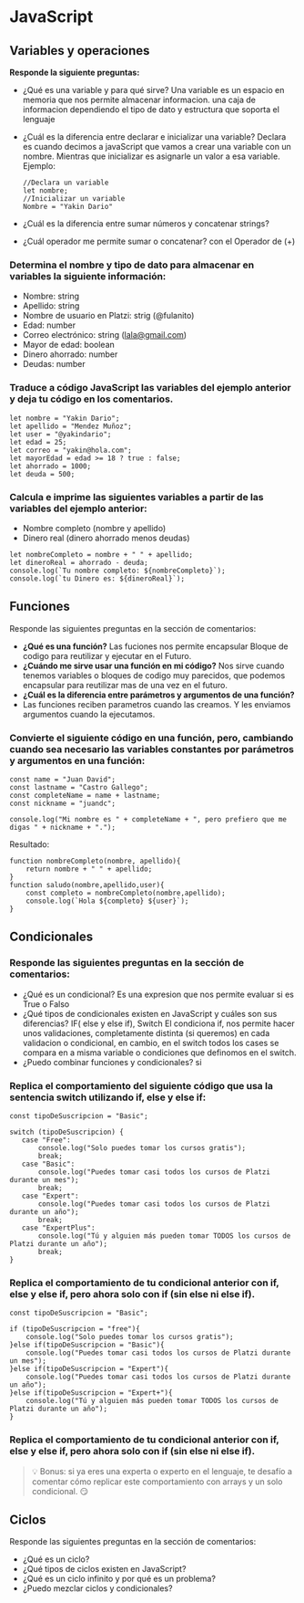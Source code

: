 # JavaScript

## Variables y operaciones

**Responde la siguiente preguntas:** 

* ¿Qué es una variable y para qué sirve?
  Una variable es un espacio en memoria que nos permite almacenar informacion. una caja de informacion dependiendo el tipo de dato y estructura que soporta el lenguaje
* ¿Cuál es la diferencia entre declarar e inicializar una variable?
  Declara es cuando decimos a javaScript que vamos a crear una variable con un nombre.
  Mientras que inicializar es asignarle un valor a esa variable.
  Ejemplo:

  ```
  //Declara un variable
  let nombre;
  //Inicializar un variable 
  Nombre = "Yakin Dario"
  ```
* ¿Cuál es la diferencia entre sumar números y concatenar strings?
* ¿Cuál operador me permite sumar o concatenar?
  con el Operador de (+)

### Determina el nombre y tipo de dato para almacenar en variables la siguiente información:

* Nombre: string
* Apellido: string
* Nombre de usuario en Platzi: strig (@fulanito)
* Edad: number
* Correo electrónico: string ([lala@gmail.com](mailto:lala@gmail.com))
* Mayor de edad: boolean
* Dinero ahorrado: number
* Deudas: number

### Traduce a código JavaScript las variables del ejemplo anterior y deja tu código en los comentarios.

```let
let nombre = "Yakin Dario";
let apellido = "Mendez Muñoz";
let user = "@yakindario";
let edad = 25;
let correo = "yakin@hola.com";
let mayorEdad = edad >= 18 ? true : false; 
let ahorrado = 1000;
let deuda = 500;
```

### Calcula e imprime las siguientes variables a partir de las variables del ejemplo anterior:

* Nombre completo (nombre y apellido)
* Dinero real (dinero ahorrado menos deudas)

```
let nombreCompleto = nombre + " " + apellido;
let dineroReal = ahorrado - deuda;
console.log(`Tu nombre completo: ${nombreCompleto}`);
console.log(`tu Dinero es: ${dineroReal}`);
```


## Funciones

Responde las siguientes preguntas en la sección de comentarios:

* **¿Qué es una función?**
  Las fuciones nos permite encapsular Bloque de codigo para reutilizar y ejecutar en el Futuro.
* **¿Cuándo me sirve usar una función en mi código?**
  Nos sirve cuando tenemos variables o bloques de codigo muy parecidos, que podemos encapsular para reutilizar mas de una vez en el futuro.
* **¿Cuál es la diferencia entre parámetros y argumentos de una función?**
* Las funciones reciben parametros cuando las creamos. Y les enviamos argumentos cuando la ejecutamos.

### Convierte el siguiente código en una función, pero, cambiando cuando sea necesario las variables constantes por parámetros y argumentos en una función:

```
const name = "Juan David";
const lastname = "Castro Gallego";
const completeName = name + lastname;
const nickname = "juandc";

console.log("Mi nombre es " + completeName + ", pero prefiero que me digas " + nickname + ".");
```

Resultado: 

```
function nombreCompleto(nombre, apellido){
    return nombre + " " + apellido;
}
function saludo(nombre,apellido,user){
    const completo = nombreCompleto(nombre,apellido);
    console.log(`Hola ${completo} ${user}`);
}
```


## Condicionales

### Responde las siguientes preguntas en la sección de comentarios:

* ¿Qué es un condicional?
  Es una expresion que nos permite evaluar si es True o Falso
* ¿Qué tipos de condicionales existen en JavaScript y cuáles son sus diferencias?
  IF( else y else if), Switch
  El condiciona if, nos permite hacer unos validaciones, completamente distinta (si queremos) en cada validacion o condicional, en cambio, en el switch todos los cases se compara en a misma variable o condiciones que definomos en el switch.
* ¿Puedo combinar funciones y condicionales?
  si

### Replica el comportamiento del siguiente código que usa la sentencia switch utilizando if, else y else if:

```
const tipoDeSuscripcion = "Basic";

switch (tipoDeSuscripcion) {
   case "Free":
       console.log("Solo puedes tomar los cursos gratis");
       break;
   case "Basic":
       console.log("Puedes tomar casi todos los cursos de Platzi durante un mes");
       break;
   case "Expert":
       console.log("Puedes tomar casi todos los cursos de Platzi durante un año");
       break;
   case "ExpertPlus":
       console.log("Tú y alguien más pueden tomar TODOS los cursos de Platzi durante un año");
       break;
}
```


### Replica el comportamiento de tu condicional anterior con if, else y else if, pero ahora solo con if (sin else ni else if).

```
const tipoDeSuscripcion = "Basic";

if (tipoDeSuscripcion = "free"){
    console.log("Solo puedes tomar los cursos gratis");
}else if(tipoDeSuscripcion = "Basic"){
    console.log("Puedes tomar casi todos los cursos de Platzi durante un mes");
}else if(tipoDeSuscripcion = "Expert"){
    console.log("Puedes tomar casi todos los cursos de Platzi durante un año");
}else if(tipoDeSuscripcion = "Expert+"){
    console.log("Tú y alguien más pueden tomar TODOS los cursos de Platzi durante un año");
}
```


### Replica el comportamiento de tu condicional anterior con if, else y else if, pero ahora solo con if (sin else ni else if).

> 💡 Bonus: si ya eres una experta o experto en el lenguaje, te desafío a comentar cómo replicar este comportamiento con arrays y un solo condicional. 😏



## Ciclos

Responde las siguientes preguntas en la sección de comentarios:

* ¿Qué es un ciclo?
* ¿Qué tipos de ciclos existen en JavaScript?
* ¿Qué es un ciclo infinito y por qué es un problema?
* ¿Puedo mezclar ciclos y condicionales?
